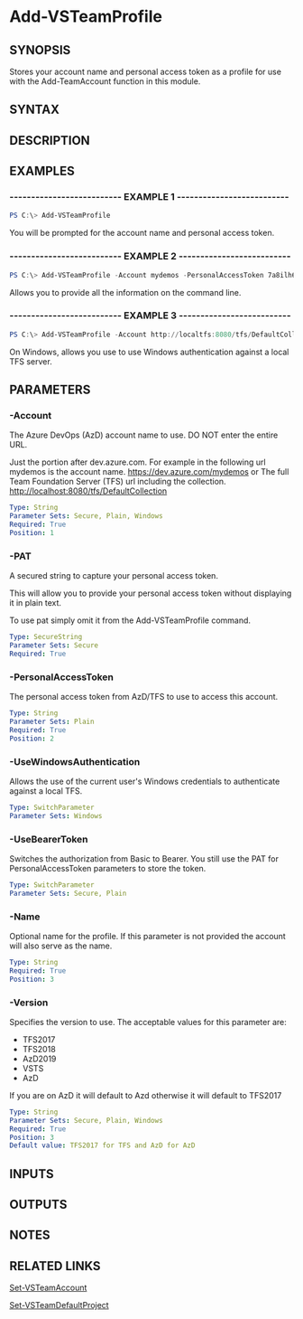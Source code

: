 


# Add-VSTeamProfile

## SYNOPSIS

Stores your account name and personal access token as a profile for use with
the Add-TeamAccount function in this module.

## SYNTAX

## DESCRIPTION

## EXAMPLES

### -------------------------- EXAMPLE 1 --------------------------

```PowerShell
PS C:\> Add-VSTeamProfile
```

You will be prompted for the account name and personal access token.

### -------------------------- EXAMPLE 2 --------------------------

```PowerShell
PS C:\> Add-VSTeamProfile -Account mydemos -PersonalAccessToken 7a8ilh6db4aforlrnrqmdrxdztkjvcc4uhlh5vgbteserp3mziwnga -Version TFS2018
```

Allows you to provide all the information on the command line.

### -------------------------- EXAMPLE 3 --------------------------

```PowerShell
PS C:\> Add-VSTeamProfile -Account http://localtfs:8080/tfs/DefaultCollection -UseWindowsAuthentication
```

On Windows, allows you use to use Windows authentication against a local TFS server.

## PARAMETERS

### -Account

The Azure DevOps (AzD) account name to use.
DO NOT enter the entire URL.

Just the portion after dev.azure.com. For example in the
following url mydemos is the account name.
<https://dev.azure.com/mydemos>
or
The full Team Foundation Server (TFS) url including the collection.
<http://localhost:8080/tfs/DefaultCollection>

```yaml
Type: String
Parameter Sets: Secure, Plain, Windows
Required: True
Position: 1
```

### -PAT

A secured string to capture your personal access token.

This will allow you to provide your personal access token
without displaying it in plain text.

To use pat simply omit it from the Add-VSTeamProfile command.

```yaml
Type: SecureString
Parameter Sets: Secure
Required: True
```

### -PersonalAccessToken

The personal access token from AzD/TFS to use to access this account.

```yaml
Type: String
Parameter Sets: Plain
Required: True
Position: 2
```

### -UseWindowsAuthentication

Allows the use of the current user's Windows credentials to authenticate against a local TFS.

```yaml
Type: SwitchParameter
Parameter Sets: Windows
```

### -UseBearerToken

Switches the authorization from Basic to Bearer.  You still use the PAT for PersonalAccessToken parameters to store the token.

```yaml
Type: SwitchParameter
Parameter Sets: Secure, Plain
```

### -Name

Optional name for the profile. If this parameter is not provided the account will also serve as the name.

```yaml
Type: String
Required: True
Position: 3
```

### -Version

Specifies the version to use. The acceptable values for this parameter are:

- TFS2017
- TFS2018
- AzD2019
- VSTS
- AzD

If you are on AzD it will default to Azd otherwise it will default to TFS2017

```yaml
Type: String
Parameter Sets: Secure, Plain, Windows
Required: True
Position: 3
Default value: TFS2017 for TFS and AzD for AzD
```

## INPUTS

## OUTPUTS

## NOTES

## RELATED LINKS

[Set-VSTeamAccount](Set-VSTeamAccount.md)

[Set-VSTeamDefaultProject](Set-VSTeamDefaultProject.md)


